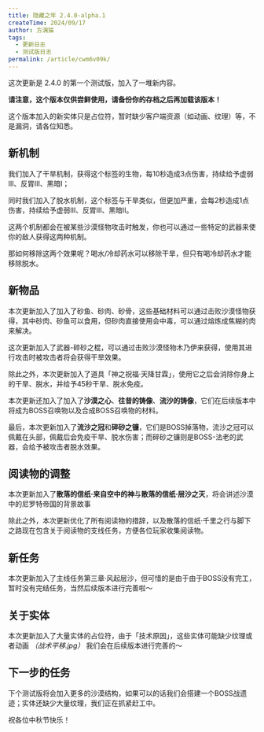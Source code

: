 ```yaml
---
title: 隐藏之年 2.4.0-alpha.1
createTime: 2024/09/17
author: 方漓猫
tags:
  - 更新日志
  - 测试版日志
permalink: /article/cwm6v09k/
---
```

这次更新是 2.4.0 的第一个测试版，加入了一堆新内容。

<!-- more -->

**请注意，这个版本仅供尝鲜使用，请备份你的存档之后再加载该版本！**

这个版本加入的新实体只是占位符，暂时缺少客户端资源（如动画、纹理）等，不是漏洞，请各位知悉。

## 新机制
我们加入了干旱机制，获得这个标签的生物，每10秒造成3点伤害，持续给予虚弱III、反胃III、黑暗I；

同时我们加入了脱水机制，这个标签与干旱类似，但更加严重，会每2秒造成1点伤害，持续给予虚弱III、反胃III、黑暗II。

这两个机制都会在被某些沙漠怪物攻击时触发，你也可以通过一些特定的武器来使你的敌人获得这两种机制。
 
那如何移除这两个效果呢？喝水/冷却药水可以移除干旱，但只有喝冷却药水才能移除脱水。

## 新物品
本次更新加入了加入了砂鱼、砂肉、砂骨，这些基础材料可以通过击败沙漠怪物获得，其中砂肉、砂鱼可以食用，但砂肉直接使用会中毒，可以通过熔炼成焦糊的肉来解决。

这次更新加入了武器-碎砂之棍，可以通过击败沙漠怪物木乃伊来获得，使用其进行攻击时被攻击者将会获得干旱效果。

除此之外，本次更新加入了道具「神之祝福·天降甘霖」，使用它之后会消除你身上的干旱、脱水，并给予45秒干旱、脱水免疫。

本次更新还加入了加入了**沙漠之心**、**往昔的铸像**、**流沙的铸像**，它们在后续版本中将成为BOSS召唤物以及合成BOSS召唤物的材料。

最后，本次更新加入了**流沙之冠**和**碎砂之镰**，它们是BOSS掉落物，流沙之冠可以佩戴在头部，佩戴后会免疫干旱、脱水伤害；而碎砂之镰则是BOSS-法老的武器，会给予被攻击者脱水效果。

## 阅读物的调整
本次更新加入了**散落的信纸·来自空中的神**与**散落的信纸·层沙之灭**，将会讲述沙漠中的尼罗特帝国的背景故事

除此之外，本次更新优化了所有阅读物的措辞，以及散落的信纸·千里之行与脚下之路现在包含关于阅读物的支线任务，方便各位玩家收集阅读物。

## 新任务
本次更新加入了主线任务第三章·风起层沙，但可惜的是由于由于BOSS没有完工，暂时没有完结任务，当然后续版本进行完善啦～
 
## 关于实体
本次更新加入了大量实体的占位符，由于「技术原因」，这些实体可能缺少纹理或者动画 *（战术平移.jpg）* 我们会在后续版本进行完善的～

## 下一步的任务
下个测试版将会加入更多的沙漠结构，如果可以的话我们会搭建一个BOSS战遗迹；实体还缺少大量纹理，我们正在抓紧赶工中。

祝各位中秋节快乐！